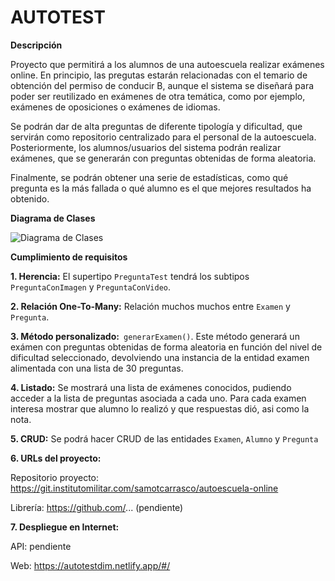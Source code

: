 # AUTOTEST

**Descripción**

Proyecto que permitirá a los alumnos de una autoescuela realizar exámenes online. En principio, las pregutas estarán relacionadas con el temario de obtención del permiso de conducir B, aunque el sistema se diseñará para poder ser reutilizado en exámenes de otra temática, como por ejemplo, exámenes de oposiciones o exámenes de idiomas.

Se podrán dar de alta preguntas de diferente tipología y dificultad, que servirán como repositorio centralizado para el personal de la autoescuela. 
Posteriormente, los alumnos/usuarios del sistema podrán realizar exámenes, que se generarán con preguntas obtenidas de forma aleatoria.

Finalmente, se podrán obtener una serie de estadísticas, como qué pregunta es la más fallada o qué alumno es el que mejores resultados ha obtenido.

**Diagrama de Clases**

![Diagrama de Clases](https://git.institutomilitar.com/samotcarrasco/autoescuela-online/-/wikis/img/AutotestClases.png)

**Cumplimiento de requisitos**


**1. Herencia:** El supertipo `PreguntaTest` tendrá los subtipos `PreguntaConImagen` y `PreguntaConVideo`.

**2. Relación One-To-Many:** Relación muchos muchos entre `Examen` y `Pregunta`.

**3. Método personalizado:**` generarExamen()`. Este método generará un exámen con preguntas obtenidas de forma aleatoria en función del nivel de dificultad seleccionado, devolviendo una instancia de la entidad examen alimentada con una lista de 30 preguntas.

**4. Listado:** Se mostrará una lista de exámenes conocidos, pudiendo acceder a la lista de preguntas asociada a cada uno. Para cada examen interesa mostrar que alumno lo realizó y que respuestas dió, asi como la nota.

**5. CRUD:** Se podrá hacer CRUD de las entidades `Examen`, `Alumno` y `Pregunta`

**6. URLs del proyecto:**

Repositorio proyecto: https://git.institutomilitar.com/samotcarrasco/autoescuela-online

Librería: https://github.com/... (pendiente)


**7. Despliegue en Internet:**

API: pendiente

Web: https://autotestdim.netlify.app/#/







